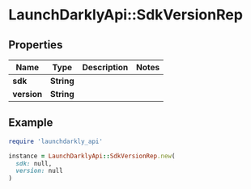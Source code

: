 # LaunchDarklyApi::SdkVersionRep

## Properties

| Name | Type | Description | Notes |
| ---- | ---- | ----------- | ----- |
| **sdk** | **String** |  |  |
| **version** | **String** |  |  |

## Example

```ruby
require 'launchdarkly_api'

instance = LaunchDarklyApi::SdkVersionRep.new(
  sdk: null,
  version: null
)
```

